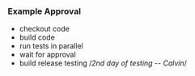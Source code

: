 ### Example Approval

* checkout code
* build code
* run tests in parallel
* wait for approval
* build release testing
/*2nd day of testing -- Calvin*/
